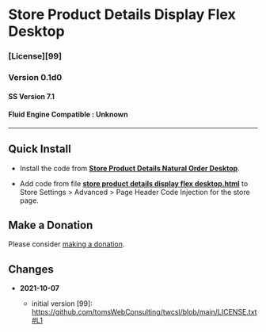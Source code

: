 # Store Product Details Display Flex Desktop

### [License][99]

### Version 0.1d0

#### SS Version 7.1

#### Fluid Engine Compatible : Unknown

---

## Quick Install

* Install the code from
  **[Store Product Details Natural Order Desktop](https://github.com/tomsWebConsulting/twcsl/tree/main/v7.1/Store%20Product%20Details%20Natural%20Order%20Desktop#store-product-details-natural-order-desktop)**.
  
* Add code from file
  **[store product details display flex desktop.html](store%20product%20details%20display%20flex%20desktop.html#L1)**
  to Store Settings > Advanced > Page Header Code Injection for the store page.

## Make a Donation

Please consider
[making a donation](https://github.com/tomsWebConsulting/twcsl#make-a-donation).

## Changes

<!-- * **2021-08-02**

  * fix minor documentation issues
  * bumped version to 0.1d1
  -->
* **2021-10-07**

  * initial version
[99]: https://github.com/tomsWebConsulting/twcsl/blob/main/LICENSE.txt#L1
